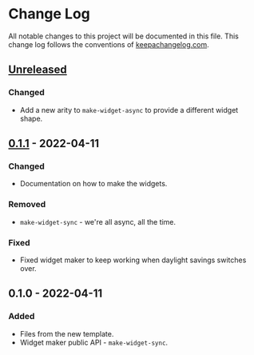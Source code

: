 # Change Log
All notable changes to this project will be documented in this file. This change log follows the conventions of [keepachangelog.com](http://keepachangelog.com/).

## [Unreleased]
### Changed
- Add a new arity to `make-widget-async` to provide a different widget shape.

## [0.1.1] - 2022-04-11
### Changed
- Documentation on how to make the widgets.

### Removed
- `make-widget-sync` - we're all async, all the time.

### Fixed
- Fixed widget maker to keep working when daylight savings switches over.

## 0.1.0 - 2022-04-11
### Added
- Files from the new template.
- Widget maker public API - `make-widget-sync`.

[Unreleased]: https://github.com/your-name/clojure-schemas/compare/0.1.1...HEAD
[0.1.1]: https://github.com/your-name/clojure-schemas/compare/0.1.0...0.1.1
